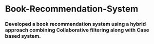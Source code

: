 # Book-Recommendation-System
### Developed a book recommendation system using a hybrid approach combining Collaborative filtering along with Case based system.
